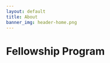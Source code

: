 ```yaml
---
layout: default
title: About 
banner_img: header-home.png
---
```


Fellowship Program
==================

